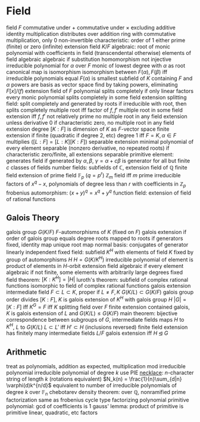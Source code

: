 # Field
field $F$
	commutative under $+$
	commutative under $\times$ excluding additive identity
	multiplication distributes over addition
	ring with commutative multiplication, only $0$ non-invertible
	characteristic: order of $1$
		either prime (finite) or zero (infinite)
extension field $K / F$
	algebraic: root of monic polynomial with coefficients in field (transcendental otherwise)
		elements of field algebraic
		algebraic if substitution homomorphism not injective
		irreducible polynomial for $\alpha$ over $F$
			monic of lowest degree with $\alpha$ as root
			canonical map is isomorphism
				isomorphism between $F(\alpha), F(\beta)$ iff irreducible polynomials equal
			$F(\alpha)$ is smallest subfield of $K$ containing $F$ and $\alpha$
				powers are basis as vector space
			find by taking powers, eliminating
			$F[x]/(f)$ extension field of $F$
				polynomial splits completely if only linear factors
					every monic polynomial splits completely in some field extension
					splitting field: split completely and generated by roots
						if irreducible with root, then splits completely
				multiple root iff factor of $f, f'$
					multiple root in some field extension iff $f, f'$ not relatively prime
					no multiple root in any field extension unless derivative $0$
					if characteristic zero, no multiple root in any field extension
	degree $[K : F]$ is dimension of $K$ as $F$-vector space
		finite extension if finite (quadratic if degree $2$, etc)
			degree $1$ iff $F = K, \alpha \in F$
		multiplies ($[L : F] = [L : K][K : F]$)
	separable extension
		minimal polynomial of every element separable (nonzero derivative, no repeated roots)
		if characteristic zero/finite, all extensions separable
	primitive element: generates field
		if generated by $\alpha, \beta$, $\gamma = \alpha + c\beta$ is generator for all but finite $c$
classes of fields
	number fields: subfields of $\mathbb{C}$, extension field of $\mathbb{Q}$
	finite field
		extension of prime field $\mathbb{F}_p$ ($q = p^r$)
			$\mathbb{Z}_m$ field iff $m$ prime
			irreducible factors of $x^q - x$, polynomials of degree less than $r$ with coefficients in $\mathbb{Z}_p$
			frobenius automorphism: $(x + y)^q = x^q + y^q$
	function field: extension of field of rational functions
## Galois Theory
galois group $G(K/F)$
	$F$-automorphisms of $K$ (fixed on $F$)
	galois extension if order of galois group equals degree
	roots mapped to roots
		if generators fixed, identity map
		unique root map
normal basis: conjugates of generator linearly independent
fixed field: subfield $K^H$ with elements of field $K$ fixed by group of automorphisms $H$
	$H = G(K/K^H)$
	irreducible polynomial of element is product of elements in $H$-orbit
	extension field algebraic if every element algebraic
		if not finite, some elements with arbitrarily large degrees
	fixed field theorem: $[K : K^H] = |H|$
	luroth's theorem: subfield of complex rational functions isomorphic to field of complex rational functions
galois extension
	intermediate field $F \subset L \subset K$, proper if $L \neq F, K$
		$G(K/L) \subset G(K/F)$
		galois group order divides $[K : F]$, $K$ is galois extension of $K^H$ with galois group $H$
	$|G| = [K : F]$ iff $K^G = F$ iff $K$ splitting field over $F$
	finite extension contained galois, $K$ is galois extension of $L$ and $G(K / L) \leq G(K / F)$
main theorem: bijective correspondence between subgroups of $G$, intermediate fields
	maps $H$ to $K^H$, $L$ to $G(K/L)$
	$L \subset L'$ iff $H' \subset H$ (inclusions reversed)
	finite field extension has finitely many intermediate fields
	$L / F$ galois extension iff $H \unlhd G$
## Arithmetic
treat as polynomials, addition as expected, multiplication mod irreducible polynomial
irreducible polynomial of degree $k$
	use PIE
	[necklace](https://en.wikipedia.org/wiki/Necklace_(combinatorics)): $n$-character string of length $k$ (rotations equivalent)
		$N_k(n) = \frac{1}{n}\sum_{d|n} \varphi(d)k^{n/d}$
		equivalent to number of irreducible polynomials of degree $k$ over $\mathbb{F}_n$
		chebotarev density theorem: over $\mathbb{Q}$, nonramified prime factorization same as frobenius cycle type
	factorizing polynomial
		primitive polynomial: gcd of coefficients is $1$
			gauss' lemma: product of primitive is primitive
		linear, quadratic, etc factors